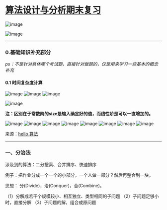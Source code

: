 # [算法设计与分析期末复习](https://github.com/QiYongchuan/MyGitBlog/issues/53)


![image](https://github.com/QiYongchuan/MyGitBlog/assets/105039020/08f3d82d-c418-4131-bc28-1910499e4110)


![image](https://github.com/QiYongchuan/MyGitBlog/assets/105039020/eef1bd18-3732-4484-9342-0a9bfdbd9a9c)


---

### 0.基础知识补充部分
_ps：不是针对具体哪个考试题，直接针对做题的，仅是用来学习一些基本的概念补充_

#### 0.1 时间复杂度计算

![image](https://github.com/QiYongchuan/MyGitBlog/assets/105039020/5ad0fbdf-62a5-416e-8c8a-4709ba22ac93)
![image](https://github.com/QiYongchuan/MyGitBlog/assets/105039020/d4382161-fd8c-4ba3-b5c6-ef5d393d2a9c)
![image](https://github.com/QiYongchuan/MyGitBlog/assets/105039020/92301796-a20c-4c3b-94d6-3735bb8a2259)


![image](https://github.com/QiYongchuan/MyGitBlog/assets/105039020/ab7f39bf-76b6-4645-b828-5a228b3aac35)

**注：区别在于常数阶的size是输入确定好的值，而线性阶是可以一直增加的。**

![image](https://github.com/QiYongchuan/MyGitBlog/assets/105039020/4f406af5-9df2-4c80-9489-c57c6bc82a0c)
![image](https://github.com/QiYongchuan/MyGitBlog/assets/105039020/984debfa-06fd-4d14-adcf-1fb740ecdbea)
![image](https://github.com/QiYongchuan/MyGitBlog/assets/105039020/0f1e4b1d-09ee-4e6b-9775-9bfc418d152f)
![image](https://github.com/QiYongchuan/MyGitBlog/assets/105039020/a7a37c28-a86f-4681-aa71-dfe768cfc8cb)
![image](https://github.com/QiYongchuan/MyGitBlog/assets/105039020/e6049cf8-2161-490e-ac05-fae71f182279)
![image](https://github.com/QiYongchuan/MyGitBlog/assets/105039020/d05ace8a-dea1-480a-8c72-f1d9245b6c2b)
![image](https://github.com/QiYongchuan/MyGitBlog/assets/105039020/f1ef449d-a5e6-44dd-961f-c86099b76540)
![image](https://github.com/QiYongchuan/MyGitBlog/assets/105039020/8567653f-2e89-4c11-810a-f84c5ee31a3c)


来源：[hello 算法](https://www.hello-algo.com/chapter_computational_complexity/time_complexity/#6-on-log-n) 

---

### 一、分治法
涉及到的算法：二分搜索、合并排序、快速排序

例子：把作业分成一个一个的小部分，一个人做一部分？然后再整合到一块。

思想：  分(Divide)，治(Conquer)，合(Combine)。

（1）分解成若干个规模较小、相互独立、类型相同的子问题
（2）子问题足够小时，直接分解
（3）子问题的解，组合成原问题



